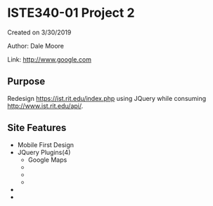 # ISTE340-01 Project 2
Created on 3/30/2019

Author: Dale Moore

Link: http://www.google.com

## Purpose 
Redesign https://ist.rit.edu/index.php using JQuery while consuming http://www.ist.rit.edu/api/.

## Site Features
* Mobile First Design
* JQuery Plugins(4)
  * Google Maps
  *
  *
  *
* 
*
